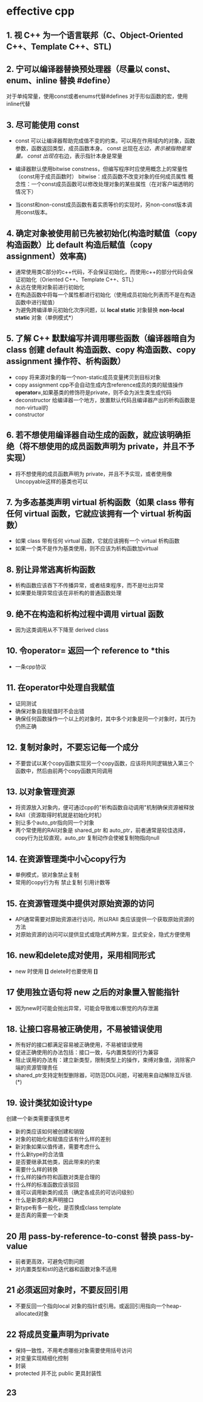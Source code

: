 # effective cpp

## 1. 视 C++ 为一个语言联邦（C、Object-Oriented C++、Template C++、STL)

## 2. 宁可以编译器替换预处理器（尽量以 const、enum、inline 替换 #define）

对于单纯常量，使用const或者enums代替#defines
对于形似函数的宏，使用inline代替

## 3. 尽可能使用 const

- const 可以让编译器帮助完成值不变的约束。可以用在作用域内的对象，函数参数，函数返回类型，成员函数本身。
    const 出现在*左边，表示被指物是常量。
    const 出现在*右边，表示指针本身是常量
- 编译器默认使用bitwise constness，但编写程序时应使用概念上的常量性（const用于成员函数时）
    bitwise：成员函数不改变对象的任何成员属性
    概念性：一个const成员函数可以修改处理对象的某些属性（在对客户端透明的情况下）

- 当const和non-const成员函数有着实质等价的实现时，另non-const版本调用const版本。

## 4. 确定对象被使用前已先被初始化(构造时赋值（copy 构造函数）比 default 构造后赋值（copy assignment）效率高)

- 通常使用类C部分的c++代码，不会保证初始化，而使用c++的部分代码会保证初始化（Oriented C++、Template C++、STL）
- 永远在使用对象前进行初始化
- 在构造函数中将每一个属性都进行初始化（使用成员初始化列表而不是在构造函数中进行赋值）
- 为避免跨编译单元初始化次序问题，以 __local static__ 对象替换 __non-local static__ 对象（单例模式*）

## 5. 了解 C++ 默默编写并调用哪些函数（编译器暗自为 class 创建 default 构造函数、copy 构造函数、copy assignment 操作符、析构函数）

- copy  将来源对象的每一个non-static成员变量拷贝到目标对象
- copy assignment cpp不会自动生成内含reference成员的类的赋值操作 __operator=__,如果基类的修饰符是private，则不会为派生类生成代码
- deconstructor  给编译器一个地方，放置默认代码且编译器产出的析构函数是non-virtual的
- constructor

## 6. 若不想使用编译器自动生成的函数，就应该明确拒绝（将不想使用的成员函数声明为 private，并且不予实现）

- 将不想使用的成员函数声明为 private，并且不予实现，或者使用像Uncopyable这样的基类也可以

## 7. 为多态基类声明 virtual 析构函数（如果 class 带有任何 virtual 函数，它就应该拥有一个 virtual 析构函数）

- 如果 class 带有任何 virtual 函数，它就应该拥有一个 virtual 析构函数
- 如果一个类不是作为基类使用，则不应该为析构函数加virtual

## 8. 别让异常逃离析构函数

- 析构函数应该吞下不传播异常，或者结束程序，而不是吐出异常
- 如果要处理异常应该在非析构的普通函数处理

## 9. 绝不在构造和析构过程中调用 virtual 函数

- 因为这类调用从不下降至 derived class

## 10. 令operator= 返回一个 reference to *this

- 一条cpp协议

## 11. 在operator中处理自我赋值

- 证同测试
- 确保对象自我赋值时不会出错
- 确保任何函数操作一个以上的对象时，其中多个对象是同一个对象时，其行为仍热正确

## 12. 复制对象时，不要忘记每一个成分

- 不要尝试以某个copy函数实现另一个copy函数，应该将共同逻辑放入第三个函数中，然后由前两个copy函数共同调用

## 13. 以对象管理资源

- 将资源放入对象内，便可通过cpp的"析构函数自动调用"机制确保资源被释放
- RAII（资源取得时机就是初始化时机）
- 别让多个auto_ptr指向同一个对象
- 两个常使用的RAII对象是 shared_ptr 和 auto_ptr，前者通常是较佳选择，copy行为比较直观，auto_ptr 复制动作会使被复制物指向null

## 14. 在资源管理类中小心copy行为

- 单例模式，锁对象禁止复制
- 常用的copy行为有 禁止复制 引用计数等

## 15. 在资源管理类中提供对原始资源的访问

- API通常需要对原始资源进行访问，所以RAII 类应该提供一个获取原始资源的方法
- 对原始资源的访问可以提供显式或隐式两种方案，显式安全，隐式方便使用

## 16. new和delete成对使用，采用相同形式

- new 时使用 __[]__ delete时也要使用 __[]__

## 17 使用独立语句将 new 之后的对象置入智能指针

- 因为new时可能会抛出异常，可能会导致难以察觉的内存泄漏

## 18. 让接口容易被正确使用，不易被错误使用

- 所有好的接口都满足容易被正确使用，不易被错误使用
- 促进正确使用的办法包括：接口一致，与内置类型的行为兼容
- 阻止误用的办法有：建立新类型，限制类型上的操作，束缚对象值，消除客户端的资源管理责任
- shared_ptr支持定制型删除器，可防范DDL问题，可被用来自动解除互斥锁.(*)

## 19. 设计类犹如设计type

创建一个新类需要谨慎思考

- 新的类应该如何被创建和销毁
- 对象的初始化和赋值应该有什么样的差别
- 新对象如果以值传递，需要考虑什么
- 什么新type的合法值
- 是否要继承其他类，因此带来的约束
- 需要什么样的转换
- 什么样的操作符和函数对类是合理的
- 什么样的标准函数应该驳回
- 谁可以调用新类的成员（确定各成员的可访问级别）
- 什么是新类的未声明接口
- 新type有多一般化，是否换成class template
- 是否真的需要一个新类

## 20 用 pass-by-reference-to-const 替换 pass-by-value

- 前者更高效，可避免切割问题
- 对内置类型和stl的迭代器和函数对象不适用

## 21 必须返回对象时，不要反回引用

- 不要反回一个指向local 对象的指针或引用。或返回引用指向一个heap-allocated对象

## 22 将成员变量声明为private

- 保持一致性，不用考虑哪些对象需要使用括号访问
- 对变量实现精细化控制
- 封装
- protected 并不比 public 更具封装性

## 23
